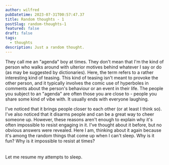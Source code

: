 ```yaml
---
author: wilfred
pubDatetime: 2023-07-31T00:57:47.37
title: Random thoughts - 1
postSlug: random-thoughts-1
featured: false
draft: false
tags:
  - thoughts
description: Just a random thought.
---
```


They call me an "agenda" boy at times. They don't mean that I'm the kind of person who walks around with ulterior motives behind whatever I say or do (as may be suggested by dictionaries). Here, the term refers to a rather interesting kind of teasing. This kind of teasing isn't meant to provoke the other person, and it typically involves the comic use of hyperboles in comments about the person's behaviour or an event in their life. The people you subject to an "agenda" are often those you are close to - people you share some kind of vibe with. It usually ends with everyone laughing.

I've noticed that it brings people closer to each other (or at least I think so). I've also noticed that it disarms people and can be a great way to cheer someone up. However, these reasons aren't enough to explain why it's often impossible to resist engaging in it. I've thought about it before, but no obvious answers were revealed. Here I am, thinking about it again because it's among the random things that come up when I can't sleep. Why is it fun? Why is it impossible to resist at times?
<br>
<br>
<br>
Let me resume my attempts to sleep.
